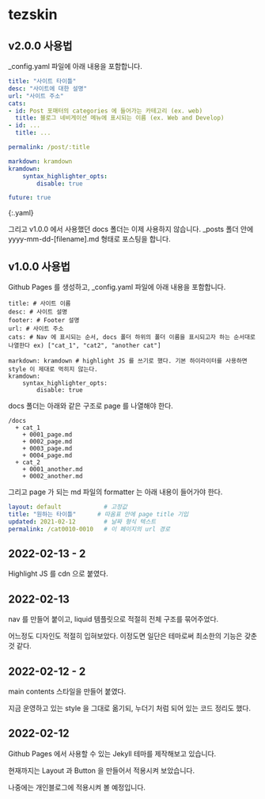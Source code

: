# tezskin

## v2.0.0 사용법

_config.yaml 파일에 아래 내용을 포함합니다.

```yaml
title: "사이트 타이틀"
desc: "사이트에 대한 설명"
url: "사이트 주소"
cats:
- id: Post 포매터의 categories 에 들어가는 카테고리 (ex. web)
  title: 블로그 네비게이션 메뉴에 표시되는 이름 (ex. Web and Develop)
- id: ...
  title: ...

permalink: /post/:title

markdown: kramdown
kramdown:
    syntax_highlighter_opts:
        disable: true

future: true
```
{:.yaml}

그리고 v1.0.0 에서 사용했던 docs 폴더는 이제 사용하지 않습니다. _posts 폴더 안에 yyyy-mm-dd-[filename].md 형태로 포스팅을 합니다.

## v1.0.0 사용법

Github Pages 를 생성하고, _config.yaml 파일에 아래 내용을 포함합니다.

```
title: # 사이트 이름
desc: # 사이트 설명
footer: # Footer 설명
url: # 사이트 주소
cats: # Nav 에 표시되는 순서, docs 폴더 하위의 폴더 이름을 표시되고자 하는 순서대로 나열한다 ex) ["cat_1", "cat2", "another cat"]

markdown: kramdown # highlight JS 를 쓰기로 했다. 기본 하이라이터를 사용하면 style 이 제대로 먹히지 않는다.
kramdown:
    syntax_highlighter_opts:
        disable: true
```

docs 폴더는 아래와 같은 구조로 page 를 나열해야 한다.

```plaintext
/docs
  + cat_1
    + 0001_page.md
    + 0002_page.md
    + 0003_page.md
    + 0004_page.md
  + cat_2
    + 0001_another.md
    + 0002_another.md
```

그리고 page 가 되는 md 파일의 formatter 는 아래 내용이 들어가야 한다.

```yaml
layout: default            # 고정값
title: "원하는 타이틀"      # 따옴표 안에 page title 기입
updated: 2021-02-12        # 날짜 형식 텍스트
permalink: /cat0010-0010   # 이 페이지의 url 경로
```

## 2022-02-13 - 2

Highlight JS 를 cdn 으로 붙였다.

## 2022-02-13

nav 를 만들어 붙이고, liquid 템플릿으로 적절히 전체 구조를 묶어주었다.

어느정도 디자인도 적절히 입혀보았다. 이정도면 일단은 테마로써 최소한의 기능은 갖춘 것 같다.

## 2022-02-12 - 2

main contents 스타일을 만들어 붙였다.

지금 운영하고 있는 style 을 그대로 옮기되, 누더기 처럼 되어 있는 코드 정리도 했다.

## 2022-02-12

Github Pages 에서 사용할 수 있는 Jekyll 테마를 제작해보고 있습니다.

현재까지는 Layout 과 Button 을 만들어서 적용시켜 보았습니다.

나중에는 개인블로그에 적용시켜 볼 예정입니다.